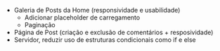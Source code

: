  - Galeria de Posts da Home (responsividade e usabilidade)
   - Adicionar placeholder de carregamento 
   - Paginação
 - Página de Post (criação e exclusão de comentários + resposividade)
 - Servidor, reduzir uso de estruturas condicionais como if e else
 